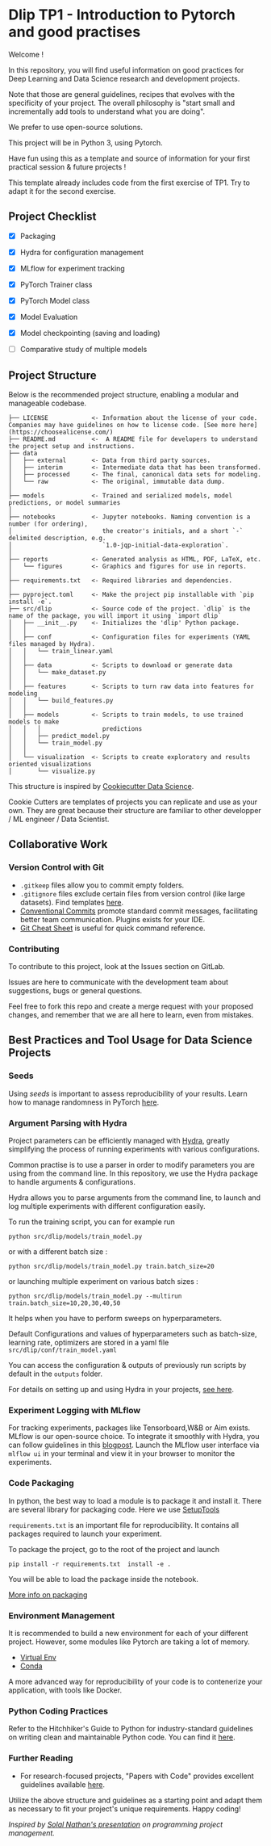 # Dlip TP1 - Introduction to Pytorch and good practises
Welcome !

In this repository, you will find useful information on good practices for Deep Learning and Data Science research and development projects.

Note that those are general guidelines, recipes that evolves with the specificity of your project. The overall philosophy is "start small and incrementally add tools to understand what you are doing".

We prefer to use open-source solutions. 

This project will be in Python 3, using Pytorch. 

Have fun using this as a template and source of information for your first practical session & future projects !

This template already includes code from the first exercise of TP1. Try to adapt it for the second exercise.

## Project Checklist

- [x] Packaging
- [x] Hydra for configuration management
- [x] MLflow for experiment tracking
- [x] PyTorch Trainer class
- [x] PyTorch Model class
- [x] Model Evaluation
- [x] Model checkpointing (saving and loading)
- [ ] Comparative study of multiple models


## Project Structure

Below is the recommended project structure, enabling a modular and manageable codebase.

```
├── LICENSE            <- Information about the license of your code. Companies may have guidelines on how to license code. [See more here](https://choosealicense.com/)
├── README.md          <-  A README file for developers to understand the project setup and instructions.
├── data
│   ├── external       <- Data from third party sources.
│   ├── interim        <- Intermediate data that has been transformed.
│   ├── processed      <- The final, canonical data sets for modeling.
│   └── raw            <- The original, immutable data dump.
│
├── models             <- Trained and serialized models, model predictions, or model summaries
│
├── notebooks          <- Jupyter notebooks. Naming convention is a number (for ordering),
│                         the creator's initials, and a short `-` delimited description, e.g.
│                         `1.0-jqp-initial-data-exploration`.
│
├── reports            <- Generated analysis as HTML, PDF, LaTeX, etc.
│   └── figures        <- Graphics and figures for use in reports.
│ 
├── requirements.txt   <- Required libraries and dependencies. 
│
├── pyproject.toml     <- Make the project pip installable with `pip install -e`.
├── src/dlip           <- Source code of the project. `dlip` is the name of the package, you will import it using `import dlip`
│   ├── __init__.py    <- Initializes the 'dlip' Python package.
│   │
│   ├── conf           <- Configuration files for experiments (YAML files managed by Hydra).
│   │   └── train_linear.yaml
│   │
│   ├── data           <- Scripts to download or generate data
│   │   └── make_dataset.py
│   │
│   ├── features       <- Scripts to turn raw data into features for modeling
│   │   └── build_features.py
│   │
│   ├── models         <- Scripts to train models, to use trained models to make
│   │   │                 predictions
│   │   ├── predict_model.py
│   │   └── train_model.py
│   │
│   └── visualization  <- Scripts to create exploratory and results oriented visualizations
│       └── visualize.py

```

This structure is inspired by [Cookiecutter Data Science](https://drivendata.github.io/cookiecutter-data-science/).

 Cookie Cutters are templates of projects you can replicate and use as your own. They are great because their structure are familiar to other developper / ML engineer / Data Scientist. 

## Collaborative Work

### Version Control with Git
- `.gitkeep` files allow you to commit empty folders.
- `.gitignore` files exclude certain files from version control (like large datasets). Find templates [here](https://github.com/github/gitignore).
- [Conventional Commits](https://www.conventionalcommits.org/en/v1.0.0/) promote standard commit messages, facilitating better team communication. Plugins exists for your IDE. 
- [Git Cheat Sheet](https://training.github.com/downloads/github-git-cheat-sheet.pdf) is useful for quick command reference.

### Contributing
To contribute to this project, look at the Issues section on GitLab.

Issues are here to communicate with the development team about suggestions, bugs or general questions. 

Feel free to fork this repo and create a merge request with your proposed changes, and remember that we are all here to learn, even from mistakes.

## Best Practices and Tool Usage for Data Science Projects

### Seeds 

Using *seeds* is important to assess reproducibility of your results. Learn how to manage randomness in PyTorch [here](https://pytorch.org/docs/stable/notes/randomness.html).

### Argument Parsing with Hydra

Project parameters can be efficiently managed with [Hydra](https://hydra.cc/docs/intro/), greatly simplifying the process of running experiments with various configurations.

Common practise is to use a parser in order to modify parameters you are using from the command line. In this repository, we use the Hydra package to handle arguments & configurations.

Hydra allows you to parse arguments from the command line, to launch and log multiple experiments with different configuration easily. 

To run the training script, you can for example run 

```python src/dlip/models/train_model.py```

or with a different batch size :

```python src/dlip/models/train_model.py train.batch_size=20```

or launching multiple experiment on various batch sizes :

```python src/dlip/models/train_model.py --multirun train.batch_size=10,20,30,40,50```

It helps when you have to perform sweeps on hyperparameters. 

Default Configurations and values of hyperparameters such as batch-size, learning rate, optimizers are stored in a yaml file ```src/dlip/conf/train_model.yaml```

You can access the configuration & outputs of previously run scripts by default in the ```outputs``` folder.

For details on setting up and using Hydra in your projects, [see here](https://towardsdatascience.com/complete-tutorial-on-how-to-use-hydra-in-machine-learning-projects-1c00efcc5b9b).


### Experiment Logging with MLflow
For tracking experiments, packages like Tensorboard,W&B or Aim exists.  MLflow is our open-source choice. To integrate it smoothly with Hydra, you can follow guidelines in this [blogpost](https://medium.com/optuna/easy-hyperparameter-management-with-hydra-mlflow-and-optuna-783730700e7d). Launch the MLflow user interface via `mlflow ui` in your terminal and view it in your browser to monitor the experiments.


### Code Packaging 

In python, the best way to load a module is to package it and install it.  There are several library for packaging code. Here we use [SetupTools](https://setuptools.pypa.io/en/latest/userguide/quickstart.html)

`requirements.txt` is an important file for reproducibility. It contains all packages required to launch your experiment. 

To package the project,  go to the root of the project and launch

```pip install -r requirements.txt  install -e . ```

You will be able to load the package inside the notebook. 

[More info on packaging](https://packaging.python.org/en/latest/)


### Environment Management
It is recommended to build a new environment for each of your different project. 
However, some modules like Pytorch are taking a lot of memory. 

 - [Virtual Env](https://realpython.com/python-virtual-environments-a-primer/)
 - [Conda](https://www.anaconda.com/download/)

 A more advanced way for reproducibility of your code is to contenerize your application, with tools like Docker. 


### Python Coding Practices
Refer to the Hitchhiker's Guide to Python for industry-standard guidelines on writing clean and maintainable Python code. You can find it [here](https://docs.python-guide.org/).

### Further Reading
- For research-focused projects, "Papers with Code" provides excellent guidelines available [here](https://github.com/paperswithcode/releasing-research-code).

Utilize the above structure and guidelines as a starting point and adapt them as necessary to fit your project's unique requirements. Happy coding!

*Inspired by [Solal Nathan's presentation](https://hebergement.universite-paris-saclay.fr/sepag/2023_05_24_Programming_Project_Management.pdf) on programming project management.*